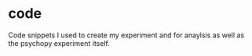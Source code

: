 # code
Code snippets I used to create my experiment and for anaylsis as well as the psychopy experiment itself.
